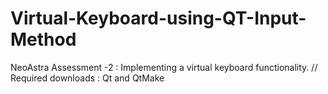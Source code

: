 # Virtual-Keyboard-using-QT-Input-Method
NeoAstra Assessment -2 : Implementing a virtual keyboard functionality. //
Required downloads : Qt and QtMake
